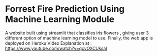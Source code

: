 # Forrest Fire Prediction Using Machine Learning Module 
A website built using streamlit that classifies iris flowers , giving user 3 different option of machine learning model to use. Finally, the web app is deployed on Heroku
Video Explanation at : https://www.youtube.com/watch?v=qcvOXCUksaI
